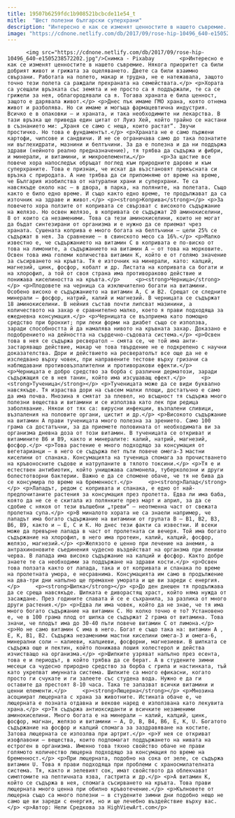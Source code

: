 ```yaml
---
title: 19507b6259fdc1b908521bcbcde11e54_t
mitle:  "Шест полезни български суперхрани"
description: "Интересно е как се изменят ценностите в нашето съвремие. Някога приоритет са били добрият живот и грижата за оцеляването. Двете са били взаимно свързани. Работата на полето, макар и трудна, не е натежавала, защото точно тези полета са раждали прехраната на семействата. Хората са усещали връзката със земята и не просто са я поддържали, те …"
image: "https://cdnone.netlify.com/db/2017/09/rose-hip-10496_640-e1505238572202.jpg"
---
```


          <img src="https://cdnone.netlify.com/db/2017/09/rose-hip-10496_640-e1505238572202.jpg"/>Снимка - Pixabay        <p>Интересно е как се изменят ценностите в нашето съвремие. Някога приоритет са били добрият живот и грижата за оцеляването. Двете са били взаимно свързани. Работата на полето, макар и трудна, не е натежавала, защото точно тези полета са раждали прехраната на семействата.</p> <p>Хората са усещали връзката със земята и не просто са я поддържали, те са се грижели за нея, облагородявали са я. Тогава храната е била ценност, защото е дарявала живот.</p> <p>Днес пък имаме ГМО храна, която отнема живот и разболява. Но си имаме и могъща фармацевтична индустрия. Всичко е в опаковки – и храната, и така необходимите ни лекарства. В тази връзка ще приведа един цитат от Луиз Хей, който трайно се настани в съзнанието ми: „Храня се само с неща, които растат“. Звучи простичко. Но това е фундаментът.</p> <p>Храната не е само пържени картофи, чипсове и сандвичи. И не се ограничава само до така познатите ни въглехидрати, мазнини и белтъчини. За да е полезна и да ни поддържа здрави (нейното реално предназначение), тя трябва да съдържа и фибри, и минерали, и витамини, и микроелементи…</p>     <p>За щастие все повече хора напоследък обръщат поглед към природните дарове и към суперхраните. Това е признак, че искат да възстановят прекъсната си връзка с природата. А ние трябва да си припомняме от време на време, че България изобилства от натурални храни и суперхрани. Те са навсякъде около нас – в двора, в парка, на поляните, на полетата. Също както е било едно време. И също както едно време, те продължават да са източник на здраве и живот.</p> <p><strong>Коприва</strong></p> <p>За повечето хора ползите от копривата се свързват с високото съдържание на желязо. Но освен желязо, в копривата се съдържат 20 аминокиселини, 8 от които са незаменими. Това са тези аминокиселини, които не могат да бъдат синтезирани от организма и е нужно да се приемат чрез храната. Сушената коприва е много богата на белтъчини – цели 25% се съдържат в нея. За сравнение – в свинското месо са 16%.</p> <p>Малко известно е, че съдържанието на витамин C в копривата е по-виско от това на лимоните, а съдържанието на витамин А – от това на морковите. Освен това има големи количества витамин К, който е от голямо значение за съсирването на кръвта. Тя е източник на минерали, като: калций, магнезий, цинк, фосфор, кобалт и др. Листата на копривата са богати и на хлорофил, а той от своя страна има противораково действие и понижава киселиността на кръвта.</p>     <p><strong>Черница</strong></p> <p>Плодовете на черница са изключително богати на витамини. Особено високо е съдържанието на витамин А, С и В2. Срещат се следните минерали – фосфор, натрий, калий и магнезий. В черницата се съдържат 18 аминокиселини. В нейния състав почти липсват мазинини, а количеството на захар е сравнително малко, което я прави подходяща за ежедневна консумация.</p> <p>Черницата се възприема като помощно средство при бронхит; при леки форми на диабет също се използва, заради способността й да намалява нивото на кръвната захар. Доказано е подобрението на дейността на сърдечно-съдовата система.</p> <p>Освен това в нея се съдържа ресвератол – смята се, че той има анти-застаряващо действие, макар че това твърдение не е подкрепено с научни доказателства. Дори и действието на ресвератолът все още да не е изследвано върху човек, при направените тестове върху гризачи са наблюдавани противовъзпалителни и противоракови ефекти.</p> <p>Черницата е добро средство за борба с различни дерматози, заради съдържащия се в нея танин, който има изсушаващ ефект.</p>     <p><strong>Тученица</strong></p> <p>Тученицата може да се види буквално навсякъде. Тя израства дори на съвсем малки площи, достатъчно е само да има почва. Мнозина я смятат за плевел, но всъщност тя съдържа много полезни вещества и витамини и се използва като лек при редица заболявание. Някои от тях са: вирусни инфекции, възпалени сливици, възпаления на половите органи, цистит и др.</p> <p>Високото съдържание на витамин А прави тученицата много полезна за зрението. Само 100 грама са достатъчни, за да приемете половината от необходимата ви за организма дневна доза от този витамин. В тученицата се откриват и витамините В6 и В9, както и минералите: калий, натрий, магнезий, фосфор.</p> <p>Това растение е много подходящо за консумация от вегетарианци – в него се съдържа пет пъти повече омега-3 мастни киселини от спанака. Консумацията на тученица спомага за прочистването на кръвоносните съдове и натрупаните в тялото токсини.</p> <p>Тя е и естествен антибиотик, който унищожава салмонела, туберколозни и други болестотворни бактерии. Важно е да се спомене обаче, че тя не бива да се консумира по време на бременност.</p>     <p><strong>Лапад</strong></p> <p>Лападът, редом с копривата и спанака, е едно от най-предпочитаните растения за консумация през пролетта. Едва ли има баба, която да не се е скитала из полянките през март и април, за да се сдобие с някоя от тези вълшебни „треви“ – неотменна част от свежата пролетна супа.</p> <p>В миналото хората не са знаели например, че лападът има богато съдържание на витамини от групата B – B1, B2, B3, B6, B9, както и – E, C и K. Но днес тези факти са известни. И всеки може да превърне лапада в част от пролетната си вечеря. Той има богато съдържание на хлорофил, в него има протеин, калий, калций, фосфор, желязо, магнезий.</p> <p>Желязото е ценно при лечение на анемия, а антрахиноновите съединения чудесно въздействат на органзма при лениви черва. В лапада има високо съдържание на калций и фосфор. Както добре знаете те са необходими за поддържане на здрави кости.</p> <p>Освен това ползата както от лапада, така и от копривата и спанака по време на пролетната умора, е несравнима. Консумацията им само в продължение на два-три дни напълно ще премахне умората и ще ви зареди с енергия.</p>     <p><strong>Шипка</strong></p> <p>До ден днешен тя продължава да се среща навсякъде. Шипката е диворастящ храст, който няма нужда от засаждане. През годините славата й се е съхранила, за разлика от много други растения.</p> <p>Едва ли има човек, който да не знае, че тя има много богато съдържание на витамин C. Но колко точно е то? Установено е, че в 100 грама плод от шипка се съдържат 2 грама от витамина. Това значи, че плодът има до 30-40 пъти повече витамин С от лимона.</p> <p>Но не само витамин С има в него. Богат е също така на: витамин А , Е, К, В1, В2. Съдържа незаменими мастни киселини омега-3 и омега-6, минерални соли – калиеви, калциеви, фосфорни, магнезиеви. В шипката се съдържа още и пектин, който понижава лошия холестерол и действа изчистващо на организма.</p> <p>Шипките узряват напълно през есента, това е и периодът, в който трябва да се берат. А в студените зимни месеци са чудесно природно средство за борба с грипа и настинката, тъй като укрепват имунната система. Шипките са много ефикасни, когато просто ги счукате и ги залеете със студена вода. Нужно е да ги оставите да престоят 8-10 часа. Така те запазват всички витамини и ценни елементи.</p>     <p><strong>Люцерна</strong></p> <p>Мнозина асоциират люцерната с храна за животните. Истината обаче е, че люцерната е позната отдавна и векове наред е използвана като лекувита храна.</p> <p>Тя съдържа антиоксиданти и всичките незаменими аминокиселини. Много богата е на минерали – калий, калций, цинк, фосфор, магнан, желязо и витамини – A, D, B, B4, B6, E, K, U. Богатото съдържание на фосфор и калций спомага за заздравяване на костите. Затова люцерната се изпозлва при артрит.</p> <p>У нея се откриват изофлавони – вещества, които подпомагат поддържането на нивата на естроген в организма. Именно това тяхно свойство обаче не прави голямото количество люцерна подходящо за консумация по време на бременност.</p> <p>При люцерната, подобно на сока от зеле, се съдържа витамин U. Това я прави подходяща при проблеми с храносмилателната система. Тя, както и зелевият сок, имат свойството да облекчават симптомите на пептичната язва, гастрита и др.</p> <p>А витамин К, който се съдържа в нея, спомага съсирването на кръвта. Това прави люцерната много ценна при обилно кръвотечение.</p> <p>Кълновете от люцерна също са много полезни – в студените зимни дни подобно нещо не само ще ви зареди с енергия, но и ще лечебно въздействие върху вас.</p> <p>Автор: Нели Средкова за HighViewArt.com</p>        